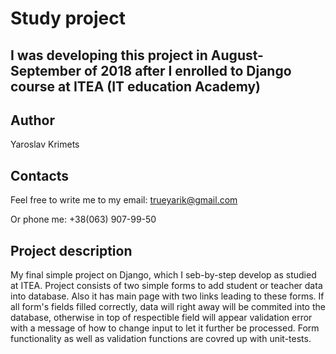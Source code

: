 Study project
===========
I was developing this project in August-September of 2018 after I enrolled to Django course at ITEA (IT education Academy)
---

Author
----
Yaroslav Krimets

Contacts
---
Feel free to write me to my email:
trueyarik@gmail.com

Or phone me:
+38(063) 907-99-50

Project description
---
My final simple project on Django, which I seb-by-step develop as studied at ITEA.
Project consists of two simple forms to add student or teacher data into database.
Also it has main page with two links leading to these forms. 
If all form's fields filled correctly, data will right away will be commited into the database,
otherwise in top of respectible field will appear validation error 
with a message of how to change input to let it further be processed.
Form functionality as well as validation functions are covred up with unit-tests.



